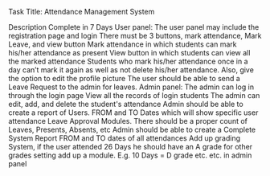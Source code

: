 Task Title: Attendance Management System

Description
Complete in 7 Days User panel: The user panel may include the registration page and login There must be 3 buttons, mark attendance, Mark Leave, and view button Mark attendance in which students can mark his/her attendance as present View button in which students can view all the marked attendance Students who mark his/her attendance once in a day can’t mark it again as well as not delete his/her attendance. Also, give the option to edit the profile picture The user should be able to send a Leave Request to the admin for leaves. Admin panel: The admin can log in through the login page View all the records of login students The admin can edit, add, and delete the student's attendance Admin should be able to create a report of Users. FROM and TO Dates which will show specific user attendance Leave Approval Modules. There should be a proper count of Leaves, Presents, Absents, etc Admin should be able to create a Complete System Report FROM and TO dates of all attendances Add up grading System, if the user attended 26 Days he should have an A grade for other grades setting add up a module. E.g. 10 Days = D grade etc. etc. in admin panel

